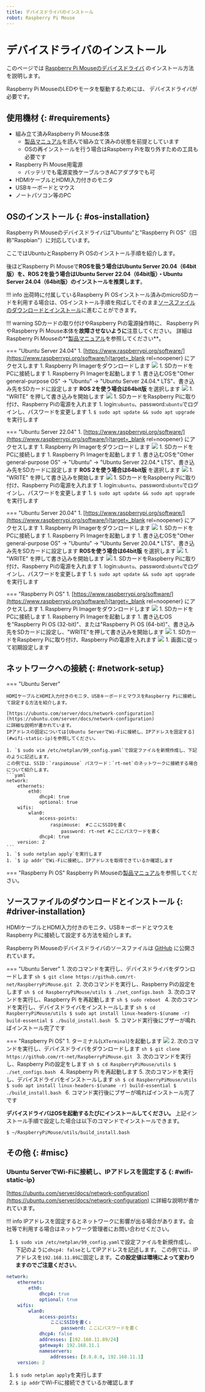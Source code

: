 ```yaml
---
title: デバイスドライバのインストール
robot: Raspberry Pi Mouse
---
```


# デバイスドライバのインストール

このページでは
[Raspberry Pi Mouseのデバイスドライバ](https://github.com/rt-net/RaspberryPiMouse)
のインストール方法を説明します。

Raspberry Pi MouseのLEDやモータを駆動するためには、
デバイスドライバが必要です。

## 使用機材 {: #requirements}


* 組み立て済みRaspberry Pi Mouse本体
    * [製品マニュアル](https://rt-net.jp/products/raspberrypimousev3/#downloads)を読んで組み立て済みの状態を前提としています
    * OSの再インストールを行う場合はRaspberry Piを取り外すための工具も必要です
* Raspberry Pi Mouse用電源
    * バッテリでも電源変換ケーブルつきACアダプタでも可
* HDMIケーブルとHDMI入力付きのモニタ
* USBキーボードとマウス
* ノートパソコン等のPC


## OSのインストール {: #os-installation}

Raspberry Pi Mouseのデバイスドライバは"Ubuntu"と"Raspberry Pi OS"（旧称"Raspbian"）に対応しています。

ここではUbuntuとRaspberry Pi OSのインストール手順を紹介します。

後ほどRaspberry Pi Mouseで**ROSを扱う場合はUbuntu Server 20.04（64bit版）を、ROS 2を扱う場合はUbuntu Server 22.04（64bit版）・Ubuntu Server 24.04（64bit版）のインストールを推奨します**。

!!! info
    出荷時に付属しているRaspberry Pi OSインストール済みのmicroSDカードを利用する場合は、OSインストール手順を飛ばしてそのまま[ソースファイルのダウンロードとインストール](#driver-installation)に進むことができます。

!!! warning
    SDカードの取り付けやRaspberry Piの電源操作時に、
    Raspberry PiやRaspberry Pi Mouse本体を**故障させないように**注意してください。
    詳細はRaspberry Pi Mouseの**[製品マニュアル](https://rt-net.jp/products/raspberrypimousev3/#downloads)を参照してください**。

=== "Ubuntu Server 24.04"
    1. [https://www.raspberrypi.org/software/](https://www.raspberrypi.org/software/){target=_blank rel=noopener} にアクセスします
    1. Raspberry Pi Imagerをダウンロードします
    ![](../../img/raspimouse/driver/download_raspberry_pi_imager.png)
    1. SDカードをPCに接続します
    1. Raspberry Pi Imagerを起動します
    1. 書き込むOSを"Other general-purpose OS" -> "Ubuntu" -> "Ubuntu Server 24.04.* LTS"、書き込み先をSDカードに設定します __ROS 2を使う場合は64bit版__ を選択します
    ![](../../img/raspimouse/driver/pi_imager_settings_ubuntu_24_64bit.png)
    1. "WRITE" を押して書き込みを開始します
    ![](../../img/raspimouse/driver/pi_imager_settings_ubuntu_24.png)
    1. SDカードをRaspberry Piに取り付け、Raspberry Piの電源を入れます
    1. login:`ubuntu`、password:`ubuntu`でログインし、パスワードを変更します
    1. `$ sudo apt update && sudo apt upgrade`を実行します

=== "Ubuntu Server 22.04"
    1. [https://www.raspberrypi.org/software/](https://www.raspberrypi.org/software/){target=_blank rel=noopener} にアクセスします
    1. Raspberry Pi Imagerをダウンロードします
    ![](../../img/raspimouse/driver/download_raspberry_pi_imager.png)
    1. SDカードをPCに接続します
    1. Raspberry Pi Imagerを起動します
    1. 書き込むOSを"Other general-purpose OS" -> "Ubuntu" -> "Ubuntu Server 22.04.* LTS"、書き込み先をSDカードに設定します __ROS 2を使う場合は64bit版__ を選択します
    ![](../../img/raspimouse/driver/pi_imager_settings_ubuntu_22_64bit.png)
    1. "WRITE" を押して書き込みを開始します
    ![](../../img/raspimouse/driver/pi_imager_settings_ubuntu_22.png)
    1. SDカードをRaspberry Piに取り付け、Raspberry Piの電源を入れます
    1. login:`ubuntu`、password:`ubuntu`でログインし、パスワードを変更します
    1. `$ sudo apt update && sudo apt upgrade`を実行します

=== "Ubuntu Server 20.04"
    1. [https://www.raspberrypi.org/software/](https://www.raspberrypi.org/software/){target=_blank rel=noopener} にアクセスします
    1. Raspberry Pi Imagerをダウンロードします
    ![](../../img/raspimouse/driver/download_raspberry_pi_imager.png)
    1. SDカードをPCに接続します
    1. Raspberry Pi Imagerを起動します
    1. 書き込むOSを"Other general-purpose OS" -> "Ubuntu" -> "Ubuntu Server 20.04.* LTS"、書き込み先をSDカードに設定します __ROSを使う場合は64bit版__ を選択します
    ![](../../img/raspimouse/driver/pi_imager_settings_ubuntu_64bit.png)
    1. "WRITE" を押して書き込みを開始します
    ![](../../img/raspimouse/driver/pi_imager_settings_ubuntu.png)
    1. SDカードをRaspberry Piに取り付け、Raspberry Piの電源を入れます
    1. login:`ubuntu`、password:`ubuntu`でログインし、パスワードを変更します
    1. `$ sudo apt update && sudo apt upgrade`を実行します


=== "Raspberry Pi OS"
    1. [https://www.raspberrypi.org/software/](https://www.raspberrypi.org/software/){target=_blank rel=noopener} にアクセスします
    1. Raspberry Pi Imagerをダウンロードします
    ![](../../img/raspimouse/driver/download_raspberry_pi_imager.png)
    1. SDカードをPCに接続します
    1. Raspberry Pi Imagerを起動します
    1. 書き込むOSを"Raspberry Pi OS (32-bit)"、または"Raspberry Pi OS (64-bit)"、書き込み先をSDカードに設定し、"WRITE"を押して書き込みを開始します
    ![](../../img/raspimouse/driver/pi_imager_settings.png)
    1. SDカードをRaspberry Piに取り付け、Raspberry Piの電源を入れます
    ![](../../img/raspimouse/driver/raspi_os_settings.png)
    1. 画面に従って初期設定します

## ネットワークへの接続 {: #network-setup}

=== "Ubuntu Server"

    HDMIケーブルとHDMI入力付きのモニタ、USBキーボードとマウスをRaspberry Piに接続して設定する方法を紹介します。

    [https://ubuntu.com/server/docs/network-configuration](https://ubuntu.com/server/docs/network-configuration)
    に詳細な説明が書かれています。
    IPアドレスの固定については[Ubuntu ServerでWi-Fiに接続し、IPアドレスを固定する](#wifi-static-ip)を参照してください。

    1. `$ sudo vim /etc/netplan/99_config.yaml`で設定ファイルを新規作成し、下記のように記述します。
    この例では、SSID：`raspimouse` パスワード：`rt-net`のネットワークに接続する場合について紹介します。
    ```yaml
    network:
        ethernets:
            eth0:
                dhcp4: true
                optional: true
        wifis:
            wlan0:
                access-points:
                    raspimouse:  #ここにSSIDを書く
                        password: rt-net #ここにパスワードを書く
                dhcp4: true
        version: 2
    ```
    1. `$ sudo netplan apply`を実行します
    1. `$ ip addr`でWi-Fiに接続し、IPアドレスを取得できているか確認します

=== "Raspberry Pi OS"
    Raspberry Pi Mouseの[製品マニュアル](https://rt-net.jp/products/raspberrypimousev3/#downloads)を参照してください。

## ソースファイルのダウンロードとインストール {: #driver-installation}

HDMIケーブルとHDMI入力付きのモニタ、USBキーボードとマウスをRaspberry Piに接続して設定する方法を紹介します。

Raspberry Pi Mouseのデバイスドライバのソースファイルは
[GitHub](https://github.com/rt-net/RaspberryPiMouse)
に公開されています。

=== "Ubuntu Server"
    1. 次のコマンドを実行し、デバイスドライバをダウンロードします
    ```sh
    $ git clone https://github.com/rt-net/RaspberryPiMouse.git
    ```
    2. 次のコマンドを実行し、Raspberry Piの設定をします
    ```sh
    $ cd RaspberryPiMouse/utils
    $ ./set_configs.bash
    ```
    3. 次のコマンドを実行し、Raspberry Pi を再起動します
    ```sh
    $ sudo reboot
    ```
    4. 次のコマンドを実行し、デバイスドライバをインストールします
    ```sh
    $ cd RaspberryPiMouse/utils
    $ sudo apt install linux-headers-$(uname -r) build-essential
    $ ./build_install.bash
    ```
    5. コマンド実行後にブザーが鳴ればインストール完了です


=== "Raspberry Pi OS"
    1. ターミナル(`LXTerminal`)を起動します
    ![](../../img/raspimouse/driver/open_terminal.png)
    2. 次のコマンドを実行し、デバイスドライバをダウンロードします
    ```sh
    $ git clone https://github.com/rt-net/RaspberryPiMouse.git
    ```
    3. 次のコマンドを実行し、Raspberry Piの設定をします
    ```sh
    $ cd RaspberryPiMouse/utils
    $ ./set_configs.bash
    ```
    4. Raspberry Pi を再起動します
    5. 次のコマンドを実行し、デバイスドライバをインストールします
    ```sh
    $ cd RaspberryPiMouse/utils
    $ sudo apt install linux-headers-$(uname -r) build-essential
    $ ./build_install.bash
    ```
    6. コマンド実行後にブザーが鳴ればインストール完了です

**デバイスドライバはOSを起動するたびにインストールしてください。** 上記インストール手順で設定した場合は以下のコマンドでインストールできます。

```
$ ~/RaspberryPiMouse/utils/build_install.bash
```


## その他 {: #misc}

### Ubuntu ServerでWi-Fiに接続し、IPアドレスを固定する {: #wifi-static-ip}

[https://ubuntu.com/server/docs/network-configuration](https://ubuntu.com/server/docs/network-configuration)
に詳細な説明が書かれています。

!!! info
    IPアドレスを固定するとネットワークに影響が出る場合があります。会社等で利用する場合はネットワーク管理者にお問い合わせください。

1. `$ sudo vim /etc/netplan/99_config.yaml`で設定ファイルを新規作成し、下記のように`dhcp4: false`としてIPアドレスを記述します。
この例では、IPアドレスを`192.168.11.89`に固定します。__この設定値は環境によって変わりますのでご注意ください__。
```yaml
network:
    ethernets:
        eth0:
            dhcp4: true
            optional: true
    wifis:
        wlan0:
            access-points:
                ここにSSIDを書く:
                    password: ここにパスワードを書く
            dhcp4: false
            addresses: [192.168.11.89/24]
            gateway4: 192.168.11.1
            nameservers:
                addresses: [8.8.8.8, 192.168.11.1]
    version: 2
```
1. `$ sudo netplan apply`を実行します
1. `$ ip addr`でWi-Fiに接続できているか確認します
